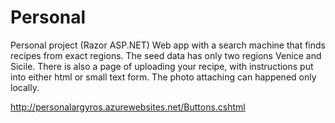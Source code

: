 # Personal
Personal project (Razor ASP.NET)
Web app with a search machine that finds recipes from exact regions.
The seed data has only two regions Venice and Sicile.
There is also a page of uploading your recipe, with instructions put into either html or small text form.
The photo attaching can happened only locally.

http://personalargyros.azurewebsites.net/Buttons.cshtml
